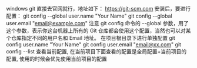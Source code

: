 windows git 直接去官网就行，地址如下： https://git-scm.com 安装后，要进行配置：
git config --global user.name "Your Name"
git config --global user.email "email@example.com"
注意 git config 命令的 --global 参数，用了这个参数，表示你这台机器上所有的 Git 仓库都会使用这个配置，当然也可以对某个仓库指定不同的用户名和 Email 地址。
在项目根目录下进行单独配置
git config user.name "Your Name"
git config user.email "email@xx.com"
git config --list 查看当前配置, 在当前项目下面查看的配置是全局配置+当前项目的配置, 使用的时候会优先使用当前项目的配置
